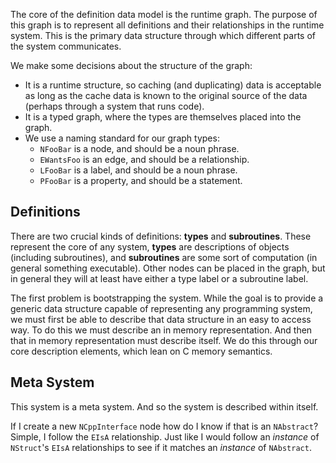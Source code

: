The core of the definition data model is the runtime graph. The purpose of this graph is to represent all definitions and their relationships in the runtime system. This is the primary data structure through which different parts of the system communicates.

We make some decisions about the structure of the graph:

* It is a runtime structure, so caching (and duplicating) data is acceptable as long as the cache data is known to the original source of the data (perhaps through a system that runs code).
* It is a typed graph, where the types are themselves placed into the graph.
* We use a naming standard for our graph types:
  * `NFooBar` is a node, and should be a noun phrase.
  * `EWantsFoo` is an edge, and should be a relationship.
  * `LFooBar` is a label, and should be a noun phrase.
  * `PFooBar` is a property, and should be a statement.

## Definitions

There are two crucial kinds of definitions: **types** and **subroutines**. These represent the core of any system, **types** are descriptions of objects (including subroutines), and **subroutines** are some sort of computation (in general something executable). Other nodes can be placed in the graph, but in general they will at least have either a type label or a subroutine label.

The first problem is bootstrapping the system. While the goal is to provide a generic data structure capable of representing any programming system, we must first be able to describe that data structure in an easy to access way. To do this we must describe an in memory representation. And then that in memory representation must describe itself. We do this through our core description elements, which lean on C memory semantics.

## Meta System

This system is a meta system. And so the system is described within itself.

If I create a new `NCppInterface` node how do I know if that is an `NAbstract`? Simple, I follow the `EIsA` relationship. Just like I would follow an *instance* of `NStruct`'s `EIsA` relationships to see if it matches an *instance* of `NAbstract`.